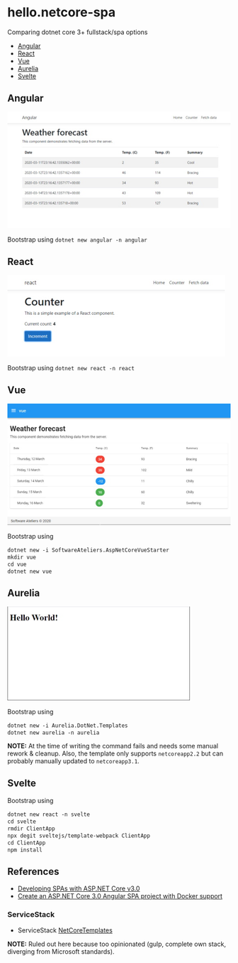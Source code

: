 # hello.netcore-spa

Comparing dotnet core 3+ fullstack/spa options

- [Angular](https://angular.io/)
- [React](https://reactjs.org/)
- [Vue](https://vuejs.org/)
- [Aurelia](https://angular.io/)
- [Svelte](https://svelte.dev/)

## Angular

![Angular](img/angular.jpg)

Bootstrap using `dotnet new angular -n angular`

## React

![React](img/react.jpg)

Bootstrap using `dotnet new react -n react`

## Vue

![Vue](img/vue.jpg)

Bootstrap using

```console
dotnet new -i SoftwareAteliers.AspNetCoreVueStarter
mkdir vue
cd vue
dotnet new vue
```

## Aurelia

![Aurelia](img/aurelia.jpg)

Bootstrap using

```console
dotnet new -i Aurelia.DotNet.Templates
dotnet new aurelia -n aurelia
```

**NOTE:** At the time of writing the command fails and needs some manual rework & cleanup. Also, the template only supports `netcoreapp2.2` but can probably manually updated to `netcoreapp3.1`.

## Svelte

Bootstrap using

```console
dotnet new react -n svelte
cd svelte
rmdir ClientApp
npx degit sveltejs/template-webpack ClientApp
cd ClientApp
npm install
```

## References

- [Developing SPAs with ASP.NET Core v3.0](https://www.dotnetcurry.com/aspnet-core/1525/angular-react-vuejs-svelte-spa-aspnet-core-3)
- [Create an ASP.NET Core 3.0 Angular SPA project with Docker support](https://medium.com/swlh/create-an-asp-net-core-3-0-angular-spa-web-application-with-docker-support-86e8c15796aa)

### ServiceStack

- ServiceStack [NetCoreTemplates](https://github.com/NetCoreTemplates)

**NOTE:** Ruled out here because too opinionated (gulp, complete own stack, diverging from Microsoft standards).
